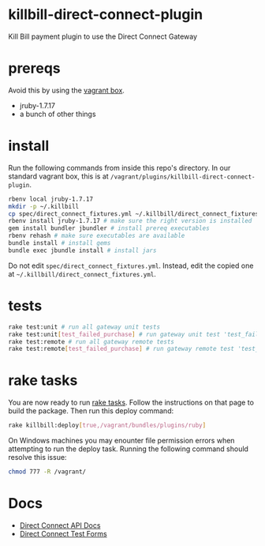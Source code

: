 # killbill-direct-connect-plugin

Kill Bill payment plugin to use the Direct Connect Gateway

# prereqs

Avoid this by using the [vagrant box](https://github.com/NGPVAN/killbill-you-vagrant).

- jruby-1.7.17
- a bunch of other things

# install

Run the following commands from inside this repo's directory. In our standard vagrant box, this is at `/vagrant/plugins/killbill-direct-connect-plugin`.

```sh
rbenv local jruby-1.7.17
mkdir -p ~/.killbill
cp spec/direct_connect_fixtures.yml ~/.killbill/direct_connect_fixtures.yml # edit the ~ one to have your credentials
rbenv install jruby-1.7.17 # make sure the right version is installed
gem install bundler jbundler # install prereq executables
rbenv rehash # make sure executables are available
bundle install # install gems
bundle exec jbundle install # install jars
```

Do not edit `spec/direct_connect_fixtures.yml`. Instead, edit the copied one at `~/.killbill/direct_connect_fixtures.yml`.

# tests

```sh
rake test:unit # run all gateway unit tests
rake test:unit[test_failed_purchase] # run gateway unit test 'test_failed_purchase'
rake test:remote # run all gateway remote tests
rake test:remote[test_failed_purchase] # run gateway remote test 'test_failed_purchase'
```

# rake tasks

You are now ready to run [rake tasks](https://github.com/killbill/killbill-plugin-framework-ruby#rake-tasks). Follow the instructions on that page to build the package. Then run this deploy command:

```sh
rake killbill:deploy[true,/vagrant/bundles/plugins/ruby]
```

On Windows machines you may enounter file permission errors when attempting to run the deploy task. Running the following command should resolve this issue:

```sh
chmod 777 -R /vagrant/
```

# Docs

- [Direct Connect API Docs](https://gateway.1directconnect.com/paygate/nethelp/)
- [Direct Connect Test Forms](https://gateway.1directconnect.com/ws/TestForms/TestFormsTOC.aspx)
